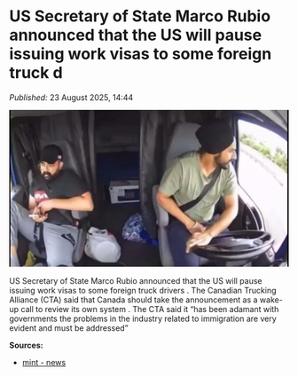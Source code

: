 #  US Secretary of State Marco Rubio announced that the US will pause issuing work visas to some foreign truck d

*Published:* 23 August 2025, 14:44 

![cover](/images/US-Secretary-of-State-Marco-Rubio-announced-that-the-US-will-pause-issuing-work-393353.jpg)

 US Secretary of State Marco Rubio announced that the US will pause issuing work visas to some foreign truck drivers . The Canadian Trucking Alliance (CTA) said that Canada should take the announcement as a wake-up call to review its own system . The CTA said it “has been adamant with governments the problems in the industry related to immigration are very evident and must be addressed”


**Sources:**

- [mint - news](https://www.livemint.com/news/after-us-pauses-worker-visas-for-truck-drivers-following-florida-incident-canadian-body-urges-govt-to-take-steps-11755955696268.html)
